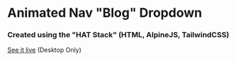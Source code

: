 # Animated Nav "Blog" Dropdown
### Created using the "HAT Stack" (HTML, AlpineJS, TailwindCSS)

[See it live](https://hat-blog-dropdown.netlify.app/) (Desktop Only)
